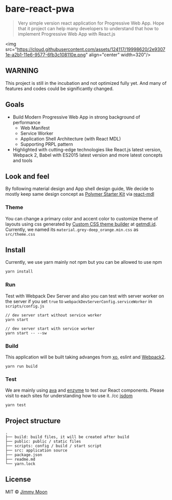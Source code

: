 # bare-react-pwa

> Very simple version react application for Progressive Web App. Hope that it project can help many developers to understand that how to implement Progressive Web App with React.js

<img src="https://cloud.githubusercontent.com/assets/124117/19998620/2e93071e-a2b1-11e6-9577-6fb3c108110e.png" align="center" width=320"/>

## WARNING

This project is still in the incubation and not optimized fully yet. And many of features and codes could be significantly changed.

## Goals

- Build Modern Progressive Web App in strong background of performance
	- Web Manifest
	- Service Worker
	- Application Shell Architecture (with React MDL)
	- Supporting PRPL pattern
- Highlighted with cutting-edge technologies like React.js latest version, Webpack 2, Babel with ES2015 latest version and more latest concepts and tools

## Look and feel

By following material design and App shell design guide, We decide to mostly keep same design concept as [Polymer Starter Kit](https://github.com/PolymerElements/polymer-starter-kit) via [react-mdl](https://react-mdl.github.io)

### Theme

You can change a primary color and accent color to customize theme of layouts using css generated by [Custom CSS theme builder](https://getmdl.io/customize/index.html) at [getmdl.id](https://getmdl.io). Currently, we named its `material.grey-deep_orange.min.css` as `src/theme.css`

## Install

Currently, we use yarn mainly not npm but you can be allowed to use npm

```js
yarn install
```

### Run

Test with Webpack Dev Server and also you can test with server worker on the server if you set `true` to `webpackDevServerConfig.serviceWorker` in `scripts/config.js`

```
// dev server start without service worker
yarn start

// dev server start with service worker
yarn start -- --sw
```

### Build

This application will be built taking advanges from [xo](https://github.com/sindresorhus/xo), eslint and [Webpack2](https://webpack.js.org/).

```
yarn run build
```

### Test

We are mainly using [ava](https://github.com/avajs/ava) and [enzyme](https://github.com/airbnb/enzyme) to test our React components. Please visit to each sites for understanding how to use it. /cc [jsdom](https://github.com/tmpvar/jsdom)

```
yarn test
```

## Project structure

```
.
├── build: build files, it will be created after build
├── public: public / static files
├── scripts: config / build / start script
├── src: application source
├── package.json
├── readme.md
└── yarn.lock
```

## License

MIT © [Jimmy Moon](http://ragingwind.me)
